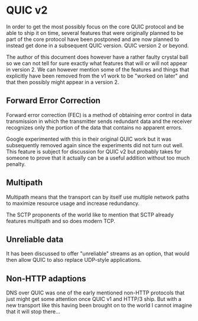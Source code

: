 # QUIC v2

In order to get the most possibly focus on the core QUIC protocol and be able
to ship it on time, several features that were originally planned to be part
of the core protocol have been postponed and are now planned to instead get
done in a subsequent QUIC version. QUIC version 2 or beyond.

The author of this document does however have a rather faulty crystal ball so
we can not tell for sure exactly what features that will or will not appear in
version 2. We can however mention some of the features and things that
explicitly have been removed from the v1 work to be "worked on later" and that
then possibly might appear in a version 2.

## Forward Error Correction

Forward error correction (FEC) is a method of obtaining error control in data
transmission in which the transmitter sends redundant data and the receiver
recognizes only the portion of the data that contains no apparent errors.

Google experimented with this in their original QUIC work but it was
subsequently removed again since the experiments did not turn out well. This
feature is subject for discussion for QUIC v2 but probably takes for someone
to prove that it actually can be a useful addition without too much penalty.

## Multipath

Multipath means that the transport can by itself use multiple network paths to
maximize resource usage and increase redundancy.

The SCTP proponents of the world like to mention that SCTP already features
multipath and so does modern TCP.

## Unreliable data

It has been discussed to offer "unreliable" streams as an option, that would
then allow QUIC to also replace UDP-style applications.

## Non-HTTP adaptions

DNS over QUIC was one of the early mentioned non-HTTP protocols that just
might get some attention once QUIC v1 and HTTP/3 ship. But with a new
transport like this having been brought on to the world I cannot imagine that
it will stop there...
